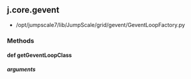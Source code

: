## j.core.gevent

- /opt/jumpscale7/lib/JumpScale/grid/gevent/GeventLoopFactory.py

### Methods

#### def getGeventLoopClass 

##### arguments


